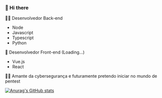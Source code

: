 ###  👋 Hi there

👨‍💻 Desenvolvedor Back-end
 - Node
 - Javascript
 - Typescript
 - Python
 
🚀 Desenvolvedor Front-end (Loading...)
 - Vue.js
 - React

🐱‍💻 Amante da cybersegurança e futuramente pretendo iniciar no mundo de pentest

[![Anurag's GitHub stats](https://github-readme-stats.vercel.app/api?username=caioqf)](https://github.com/anuraghazra/github-readme-stats)
